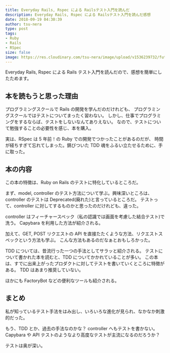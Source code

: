 ```yaml
---
title: Everyday Rails, Rspec による Railsテスト入門を読んだ
description: Everyday Rails, Rspec による Railsテスト入門を読んだ感想
date: 2018-09-19 04:30:39
author: tsu-nera
type: post
tags:
- Ruby
- Rails
- RSpec
size: false
image: https://res.cloudinary.com/tsu-nera/image/upload/v1536239732/futurismo/thumbnails/rails-logo.png
---
```


Everyday Rails, Rspec による Rails テスト入門を読んだので、感想を簡単にしたためます。

## 本を読もうと思った理由

プログラミングスクールで Rails の開発を学んだのだけれども、
プログラミングスクールではテストについてまったく習わない。
しかし、仕事でプログラミングをするならば、テストをしないなんてありえない。
なので、テストについて勉強することの必要性を感じ、本を購入。

実は、RSpec は 5 年前！の Ruby での開発でつかったことがあるのだが、
時間が経ちすぎて忘れてしまった。錆びついた TDD 魂をふるい立たせるために、手に取った。

## 本の内容

この本の特徴は、Ruby on Rails のテストに特化しているところだ。

まず、model, controller のテスト方法について学ぶ。興味深いところは、
controller のテストは Deprecated(廃れた)と言っているところだ。
テストって、controller に対してするものかと思ったのだけれども、違った。

controller はフィーチャースペック（私の認識では画面を考慮した結合テスト)で洗う。
Capybara を利用した方法が紹介される。

加えて、GET, POST リクエストの API を直接たたくような方法、リクエストスペックという方法も学ぶ。
こんな方法もあるのだなぁとおもしろかった。

TDD については、昔流行った一つの手法としてサラッと紹介される。
テストについて書かれた本を読むと、TDD についてかかれていることが多い。
この本は、すでに出来上がったプロダクトに対してテストを書いていくところに特徴がある。
TDD はあまり推奨していない。

ほかにも FactoryBot などの便利なツールも紹介される。

## まとめ

私が知っているテスト手法をはみ出し、いろいろな進化が見られ、なかなか刺激的だった。

もう、TDD とか、過去の手法なのかな？ controller へもテストを書かない。
Capybara や API テストのようなより高度なテストが主流になるのだろうか？

テストは奥が深い。
